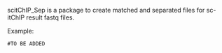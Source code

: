 scitChIP_Sep is a package to create matched and separated files for sc-itChIP result fastq files.

Example:

    #TO BE ADDED